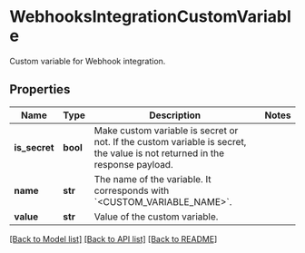 # WebhooksIntegrationCustomVariable

Custom variable for Webhook integration.

## Properties
Name | Type | Description | Notes
------------ | ------------- | ------------- | -------------
**is_secret** | **bool** | Make custom variable is secret or not. If the custom variable is secret, the value is not returned in the response payload. | 
**name** | **str** | The name of the variable. It corresponds with &#x60;&lt;CUSTOM_VARIABLE_NAME&gt;&#x60;. | 
**value** | **str** | Value of the custom variable. | 

[[Back to Model list]](README.md#documentation-for-models) [[Back to API list]](README.md#documentation-for-api-endpoints) [[Back to README]](README.md)


